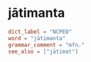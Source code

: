 # jātimanta

``` toml
dict_label = "NCPED"
word = "jātimanta"
grammar_comment = "mfn."
see_also = ["jātimat"]
```

